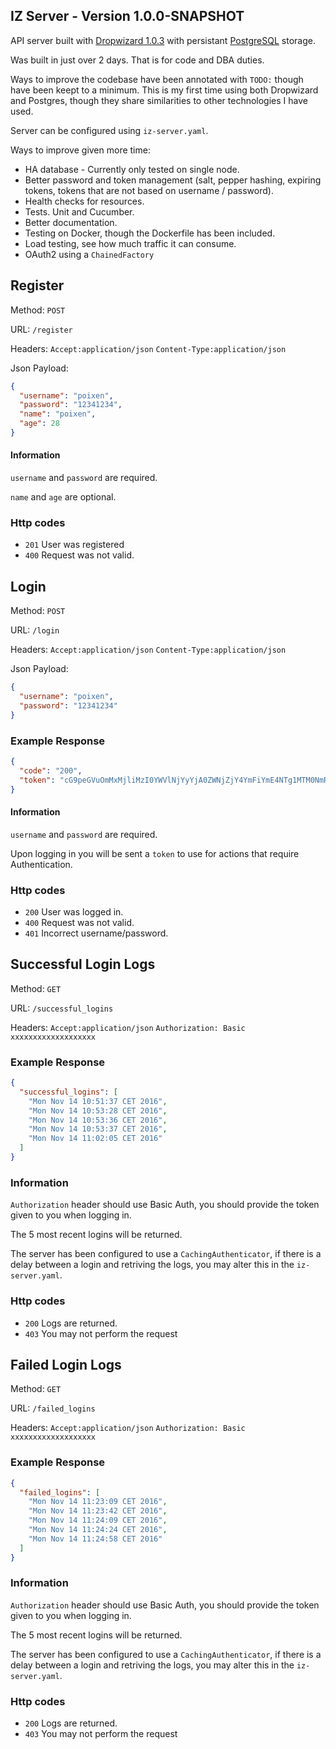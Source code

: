 ## IZ Server - Version 1.0.0-SNAPSHOT

API server built with [Dropwizard 1.0.3](http://www.dropwizard.io/1.0.3/docs/) with persistant [PostgreSQL]() storage.

Was built in just over 2 days. That is for code and DBA duties.

Ways to improve the codebase have been annotated with `TODO:` though have been keept to a minimum. This is my first time using both Dropwizard and Postgres, though they share similarities to other technologies I have used.

Server can be configured using `iz-server.yaml`.

Ways to improve given more time:

+ HA database - Currently only tested on single node.
+ Better password and token management (salt, pepper hashing, expiring tokens, tokens that are not based on username / password).
+ Health checks for resources.
+ Tests. Unit and Cucumber.
+ Better documentation.
+ Testing on Docker, though the Dockerfile has been included.
+ Load testing, see how much traffic it can consume.
+ OAuth2 using a `ChainedFactory`

## Register

Method: `POST`

URL: `/register`

Headers: `Accept:application/json` `Content-Type:application/json`

Json Payload:

```json
{
  "username": "poixen",
  "password": "12341234",
  "name": "poixen",
  "age": 28
}
```

#### Information

`username` and `password` are required.

`name` and `age` are optional.

### Http codes

+ `201` User was registered
+ `400` Request was not valid. 



## Login

Method: `POST`

URL: `/login`

Headers: `Accept:application/json` `Content-Type:application/json`

Json Payload:

```json
{
  "username": "poixen",
  "password": "12341234"
}
```

### Example Response

```json
{
  "code": "200",
  "token": "cG9peGVuOmMxMjliMzI0YWVlNjYyYjA0ZWNjZjY4YmFiYmE4NTg1MTM0NmRmZjk="
}
```



#### Information

`username` and `password` are required.

Upon logging in you will be sent a `token` to use for actions that require Authentication.

### Http codes

- `200` User was logged in.
- `400` Request was not valid. 
- `401` Incorrect username/password. 



## Successful Login Logs

Method: `GET`

URL: `/successful_logins`

Headers: `Accept:application/json` `Authorization: Basic xxxxxxxxxxxxxxxxxxx`

### Example Response

```json
{
  "successful_logins": [
    "Mon Nov 14 10:51:37 CET 2016",
    "Mon Nov 14 10:53:28 CET 2016",
    "Mon Nov 14 10:53:36 CET 2016",
    "Mon Nov 14 10:53:37 CET 2016",
    "Mon Nov 14 11:02:05 CET 2016"
  ]
}
```

### Information

`Authorization` header should use Basic Auth, you should provide the token given to you when logging in.

The 5 most recent logins will be returned.

The server has been configured to use a `CachingAuthenticator`, if there is a delay between a login and retriving the logs, you may alter this in the `iz-server.yaml`.

### Http codes

- `200` Logs are returned.
- `403` You may not perform the request



## Failed Login Logs

Method: `GET`

URL: `/failed_logins`

Headers: `Accept:application/json` `Authorization: Basic xxxxxxxxxxxxxxxxxxx`

### Example Response

```json
{
  "failed_logins": [
    "Mon Nov 14 11:23:09 CET 2016",
    "Mon Nov 14 11:23:42 CET 2016",
    "Mon Nov 14 11:24:09 CET 2016",
    "Mon Nov 14 11:24:24 CET 2016",
    "Mon Nov 14 11:24:58 CET 2016"
  ]
}
```

### Information

`Authorization` header should use Basic Auth, you should provide the token given to you when logging in.

The 5 most recent logins will be returned.

The server has been configured to use a `CachingAuthenticator`, if there is a delay between a login and retriving the logs, you may alter this in the `iz-server.yaml`.

### Http codes

- `200` Logs are returned.
- `403` You may not perform the request
